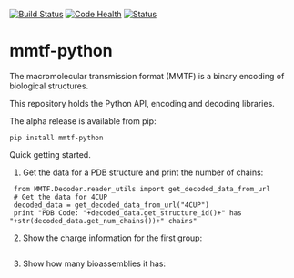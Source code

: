 [![Build Status](https://travis-ci.org/rcsb/mmtf-python.svg?branch=master)](https://travis-ci.org/rcsb/mmtf-python)
[![Code Health](https://landscape.io/github/rcsb/mmtf-python/master/landscape.svg?style=flat)](https://landscape.io/github/rcsb/mmtf-python/master)
[![Status](http://img.shields.io/badge/status-experimental-red.svg?style=flat)](https://github.com/rcsb/mmtf-python/)

# mmtf-python

The macromolecular transmission format (MMTF) is a binary encoding of biological structures.

This repository holds the Python API, encoding and decoding libraries. 

The alpha release is available from pip:
```
pip install mmtf-python
```

Quick getting started.

1) Get the data for a PDB structure and print the number of chains:
``` #python
 from MMTF.Decoder.reader_utils import get_decoded_data_from_url
 # Get the data for 4CUP
 decoded_data = get_decoded_data_from_url("4CUP")
 print "PDB Code: "+decoded_data.get_structure_id()+" has "+str(decoded_data.get_num_chains())+" chains"
```
2) Show the charge information for the first group:
```
```

3) Show how many bioassemblies it has:
```
```
